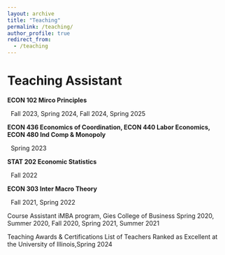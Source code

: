 ```yaml
---
layout: archive
title: "Teaching"
permalink: /teaching/
author_profile: true
redirect_from:
  - /teaching
---
```


Teaching Assistant
=====

**ECON 102 Mirco Principles**

&nbsp;&nbsp;Fall 2023, Spring 2024, Fall 2024, Spring 2025

**ECON 436 Economics of Coordination, ECON 440 Labor Economics, ECON 480 Ind Comp & Monopoly**

&nbsp;&nbsp;Spring 2023

**STAT 202 Economic Statistics**

&nbsp;&nbsp;Fall 2022

**ECON 303 Inter Macro Theory**

&nbsp;&nbsp;Fall 2021, Spring 2022

Course Assistant
iMBA program, Gies College of Business
  Spring 2020, Summer 2020, Fall 2020, Spring 2021, Summer 2021

Teaching Awards & Certifications
List of Teachers Ranked as Excellent at the University of Illinois,Spring 2024

